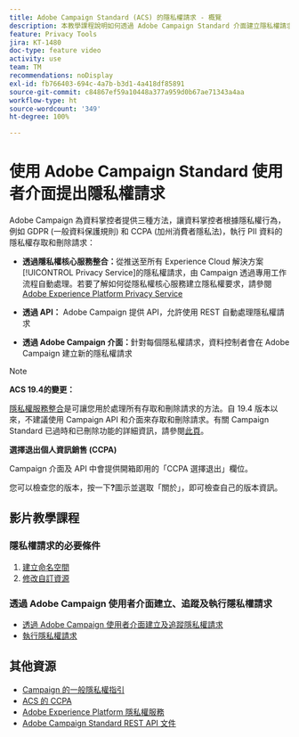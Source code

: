 ```yaml
---
title: Adobe Campaign Standard (ACS) 的隱私權請求 - 概覽
description: 本教學課程說明如何透過 Adobe Campaign Standard 介面建立隱私權請求。
feature: Privacy Tools
jira: KT-1480
doc-type: feature video
activity: use
team: TM
recommendations: noDisplay
exl-id: fb766403-694c-4a7b-b3d1-4a418df85891
source-git-commit: c84867ef59a10448a377a959d0b67ae71343a4aa
workflow-type: ht
source-wordcount: '349'
ht-degree: 100%

---
```


# 使用 Adobe Campaign Standard 使用者介面提出隱私權請求

Adobe Campaign 為資料掌控者提供三種方法，讓資料掌控者根據隱私權行為，例如 GDPR (一般資料保護規則) 和 CCPA (加州消費者隱私法)，執行 PII 資料的隱私權存取和刪除請求：

* **透過隱私權核心服務整合：**&#x200B;從推送至所有 Experience Cloud 解決方案[!UICONTROL Privacy Service]的隱私權請求，由 Campaign 透過專用工作流程自動處理。若要了解如何從隱私權核心服務建立隱私權要求，請參閱 [Adobe Experience Platform Privacy Service](https://www.adobe.io/apis/experienceplatform/gdpr.html)

* **透過 API：** Adobe Campaign 提供 API，允許使用 REST 自動處理隱私權請求

* **透過 Adobe Campaign 介面：**&#x200B;針對每個隱私權請求，資料控制者會在 Adobe Campaign 建立新的隱私權請求

>[!NOTE]
>
> **ACS 19.4的變更：**
> 
> [隱私權服務整合](https://www.adobe.io/apis/experienceplatform/gdpr.html)是可讓您用於處理所有存取和刪除請求的方法。自 19.4 版本以來，不建議使用 Campaign API 和介面來存取和刪除請求。有關 Campaign Standard 已過時和已刪除功能的詳細資訊，請參閱[此頁](https://experienceleague.adobe.com/docs/campaign-standard/using/release-notes/deprecated-features.html?lang=zh-Hant)。
>
>**選擇退出個人資訊銷售 (CCPA)**
>
> Campaign 介面及 API 中會提供開箱即用的「CCPA 選擇退出」欄位。
>
> 您可以檢查您的版本，按一下&#x200B;**?**&#x200B;圖示並選取「關於」，即可檢查自己的版本資訊。

## 影片教學課程

### 隱私權請求的必要條件

1. [建立命名空間](/help/privacy/namespaces-for-privacy-requests.md)
1. [修改自訂資源](/help/privacy/custom-resources-for-privacy-requests.md)

### 透過 Adobe Campaign 使用者介面建立、追蹤及執行隱私權請求

* [透過 Adobe Campaign 使用者介面建立及追蹤隱私權請求](/help/privacy/create-and-track-privacy-requests.md)
* [執行隱私權請求](/help/privacy/execute-privacy-requests.md)

## 其他資源

* [Campaign 的一般隱私權指引](https://experienceleague.adobe.com/docs/campaign-classic/using/getting-started/privacy/privacy-management.html?lang=zh-Hant#getting-started)
* [ACS 的 CCPA](https://experienceleague.adobe.com/docs/campaign-standard/using/getting-started/privacy/privacy-requests.html?lang=zh-Hant#privacy-requests)
* [Adobe Experience Platform 隱私權服務](https://www.adobe.io/apis/experienceplatform/gdpr.html)
* [Adobe Campaign Standard REST API 文件](https://final-docs.campaign.adobe.com/doc/standard/en/api/ACS_API.html#privacy-management)
